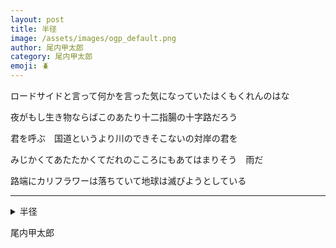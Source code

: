 ```yaml
---
layout: post
title: 半径
image: /assets/images/ogp_default.png
author: 尾内甲太郎
category: 尾内甲太郎
emoji: 🪲
---
```


<div class="tanka-area"><div class="tanka">
<p>ロードサイドと言って何かを言った気になっていたはくもくれんのはな</p>
<p>夜がもし生き物ならばこのあたり十二指腸の十字路だろう</p>
<p>君を呼ぶ　国道というより川のできそこないの対岸の君を</p>
<p>みじかくてあたたかくてだれのこころにもあてはまりそう　雨だ</p>
<p>路端にカリフラワーは落ちていて地球は滅びようとしている</p></div></div>

---

<details><summary>半径</summary>
ロードサイドと言って何かを言った気になっていたはくもくれんのはな<br/>
夜がもし生き物ならばこのあたり十二指腸の十字路だろう<br/>
君を呼ぶ　国道というより川のできそこないの対岸の君を<br/>
みじかくてあたたかくてだれのこころにもあてはまりそう　雨だ<br/>
路端にカリフラワーは落ちていて地球は滅びようとしている<br/>
</details>

尾内甲太郎
